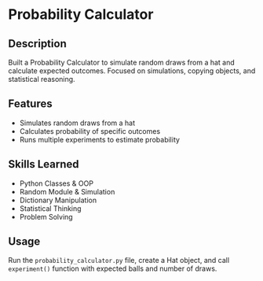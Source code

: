 # Probability Calculator

## Description
Built a Probability Calculator to simulate random draws from a hat and calculate expected outcomes. Focused on simulations, copying objects, and statistical reasoning.

## Features
- Simulates random draws from a hat
- Calculates probability of specific outcomes
- Runs multiple experiments to estimate probability

## Skills Learned
- Python Classes & OOP
- Random Module & Simulation
- Dictionary Manipulation
- Statistical Thinking
- Problem Solving

## Usage
Run the `probability_calculator.py` file, create a Hat object, and call `experiment()` function with expected balls and number of draws.
